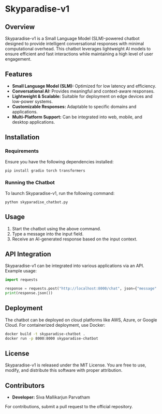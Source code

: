# Skyparadise-v1

## Overview

Skyparadise-v1 is a Small Language Model (SLM)-powered chatbot designed to provide intelligent conversational responses with minimal computational overhead. This chatbot leverages lightweight AI models to ensure efficient and fast interactions while maintaining a high level of user engagement.

## Features

- **Small Language Model (SLM):** Optimized for low latency and efficiency.
- **Conversational AI:** Provides meaningful and context-aware responses.
- **Lightweight & Scalable:** Suitable for deployment on edge devices and low-power systems.
- **Customizable Responses:** Adaptable to specific domains and applications.
- **Multi-Platform Support:** Can be integrated into web, mobile, and desktop applications.

## Installation

### Requirements

Ensure you have the following dependencies installed:

```
pip install gradio torch transformers
```

### Running the Chatbot

To launch Skyparadise-v1, run the following command:

```
python skyparadise_chatbot.py
```

## Usage

1. Start the chatbot using the above command.
2. Type a message into the input field.
3. Receive an AI-generated response based on the input context.

## API Integration

Skyparadise-v1 can be integrated into various applications via an API. Example usage:

```python
import requests

response = requests.post("http://localhost:8000/chat", json={"message": "Hello!"})
print(response.json())
```

## Deployment

The chatbot can be deployed on cloud platforms like AWS, Azure, or Google Cloud.
For containerized deployment, use Docker:

```sh
docker build -t skyparadise-chatbot .
docker run -p 8000:8000 skyparadise-chatbot
```

## License

Skyparadise-v1 is released under the MIT License. You are free to use, modify, and distribute this software with proper attribution.

## Contributors

- **Developer:** Siva Mallikarjun Parvatham

For contributions, submit a pull request to the official repository.


